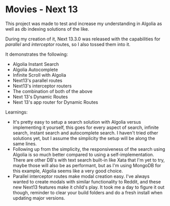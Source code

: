 # Movies - Next 13

This project was made to test and increase my understanding in Algolia as well as db indexing solutions of the like.

During my creation of it, Next 13.3.0 was released with the capabilities for _parallel_ and _interceptor_ routes, so I also tossed them into it.

It demonstrates the following:
* Algolia Instant Search
* Algolia Autocomplete
* Infinite Scroll with Algolia
* Next13's parallel routes
* Next13's interceptor routers
* The combination of both of the above
* Next 13's Dynamic Routes
* Next 13's app router for Dynamic Routes

Learnings:
* It's pretty easy to setup a search solution with Algolia versus implementing it yourself, this goes for every aspect of search, infinite search, instant search and autocomplete search. I haven't tried other solutions yet, but I assume the simplicity the setup will be along the same lines.
* Following up from the simplicity, the responsiveness of the search using Algolia is so much better compared to using a self-implementation. There are other DB's with text search built-in like Xata that I'm yet to try, maybe those will also be as performant, but as I'm using MongoDB for this example, Algolia seems like a very good choice.
* Parallel interceptor routes make modal creation easy. I've always wanted to create modals with similar functionality to Reddit, and these new Next13 features make it child's play. It took me a day to figure it out though, reminder to clear your build folders and do a fresh install when updating major versions.

